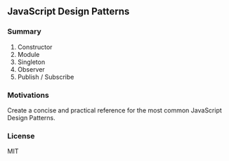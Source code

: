 ## JavaScript Design Patterns


### Summary

01) Constructor
02) Module
03) Singleton
04) Observer
05) Publish / Subscribe

### Motivations

Create a concise and practical reference for the most common JavaScript Design Patterns.


### License

MIT
